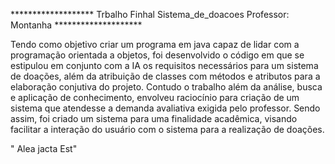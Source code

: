 ******************* Trbalho Finhal Sistema_de_doacoes Professor: Montanha ********************


Tendo como objetivo criar um programa em java capaz de lidar com a programação orientada a objetos, foi desenvolvido o código em que se estipulou em conjunto com a IA os requisitos necessários para um sistema de doações, além da atribuição de classes com métodos e atributos para a elaboração conjutiva do projeto. Contudo o trabalho além da análise, busca e aplicação de conhecimento, envolveu raciocínio para criação de um sistema que atendesse a demanda avaliativa exigida pelo professor. Sendo assim, foi criado um sistema para uma finalidade acadêmica, visando facilitar a interação do usuário com o sistema para a realização de doações.

" Alea jacta Est"

                                                                                         
 
